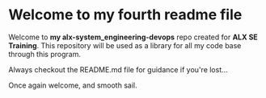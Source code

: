# Welcome to my fourth readme file

Welcome to **my alx-system_engineering-devops** repo created for **ALX SE Training**. This repository will be used as a library for all my code base through this program.

Always checkout the README.md file for guidance if you're lost...

Once again welcome, and smooth sail.

